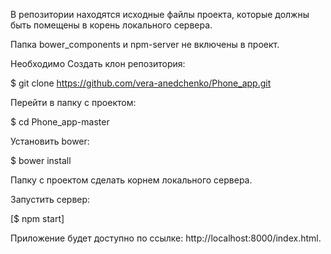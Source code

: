 В репозитории находятся исходные файлы проекта, которые должны быть помещены в корень локального сервера.

Папка bower_components и npm-server не включены в проект.

Необходимо Создать клон репозитория:

$ git clone https://github.com/vera-anedchenko/Phone_app.git

Перейти в папку с проектом:

$ cd Phone_app-master

Установить bower:

$ bower install

Папку с проектом сделать корнем локального сервера.

Запустить сервер: 

[$ npm start]

Приложение будет доступно по ссылке:
http://localhost:8000/index.html.
